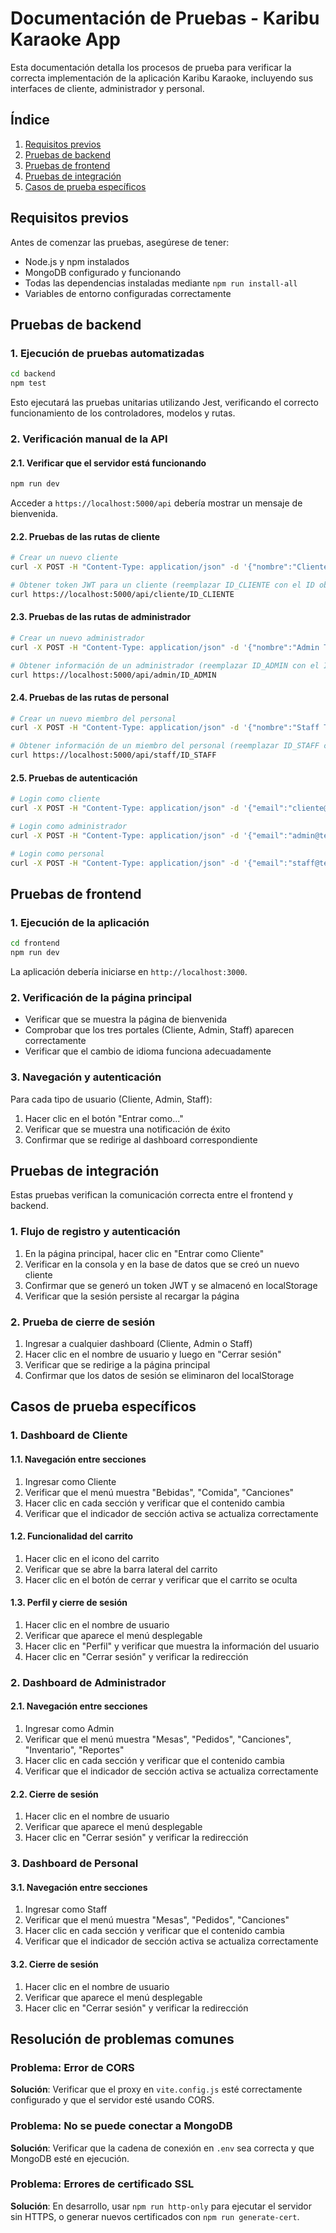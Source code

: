 # Documentación de Pruebas - Karibu Karaoke App

Esta documentación detalla los procesos de prueba para verificar la correcta implementación de la aplicación Karibu Karaoke, incluyendo sus interfaces de cliente, administrador y personal.

## Índice

1. [Requisitos previos](#requisitos-previos)
2. [Pruebas de backend](#pruebas-de-backend)
3. [Pruebas de frontend](#pruebas-de-frontend)
4. [Pruebas de integración](#pruebas-de-integración)
5. [Casos de prueba específicos](#casos-de-prueba-específicos)

## Requisitos previos

Antes de comenzar las pruebas, asegúrese de tener:

- Node.js y npm instalados
- MongoDB configurado y funcionando
- Todas las dependencias instaladas mediante `npm run install-all`
- Variables de entorno configuradas correctamente

## Pruebas de backend

### 1. Ejecución de pruebas automatizadas

```bash
cd backend
npm test
```

Esto ejecutará las pruebas unitarias utilizando Jest, verificando el correcto funcionamiento de los controladores, modelos y rutas.

### 2. Verificación manual de la API

#### 2.1. Verificar que el servidor está funcionando

```bash
npm run dev
```

Acceder a `https://localhost:5000/api` debería mostrar un mensaje de bienvenida.

#### 2.2. Pruebas de las rutas de cliente

```bash
# Crear un nuevo cliente
curl -X POST -H "Content-Type: application/json" -d '{"nombre":"Cliente Test","email":"cliente@test.com"}' https://localhost:5000/api/cliente

# Obtener token JWT para un cliente (reemplazar ID_CLIENTE con el ID obtenido)
curl https://localhost:5000/api/cliente/ID_CLIENTE
```

#### 2.3. Pruebas de las rutas de administrador

```bash
# Crear un nuevo administrador
curl -X POST -H "Content-Type: application/json" -d '{"nombre":"Admin Test","email":"admin@test.com","password":"admin123"}' https://localhost:5000/api/admin

# Obtener información de un administrador (reemplazar ID_ADMIN con el ID obtenido)
curl https://localhost:5000/api/admin/ID_ADMIN
```

#### 2.4. Pruebas de las rutas de personal

```bash
# Crear un nuevo miembro del personal
curl -X POST -H "Content-Type: application/json" -d '{"nombre":"Staff Test","email":"staff@test.com","password":"staff123"}' https://localhost:5000/api/staff

# Obtener información de un miembro del personal (reemplazar ID_STAFF con el ID obtenido)
curl https://localhost:5000/api/staff/ID_STAFF
```

#### 2.5. Pruebas de autenticación

```bash
# Login como cliente
curl -X POST -H "Content-Type: application/json" -d '{"email":"cliente@test.com"}' https://localhost:5000/api/auth/login/cliente

# Login como administrador
curl -X POST -H "Content-Type: application/json" -d '{"email":"admin@test.com"}' https://localhost:5000/api/auth/login/admin

# Login como personal
curl -X POST -H "Content-Type: application/json" -d '{"email":"staff@test.com"}' https://localhost:5000/api/auth/login/staff
```

## Pruebas de frontend

### 1. Ejecución de la aplicación

```bash
cd frontend
npm run dev
```

La aplicación debería iniciarse en `http://localhost:3000`.

### 2. Verificación de la página principal

- Verificar que se muestra la página de bienvenida
- Comprobar que los tres portales (Cliente, Admin, Staff) aparecen correctamente
- Verificar que el cambio de idioma funciona adecuadamente

### 3. Navegación y autenticación

Para cada tipo de usuario (Cliente, Admin, Staff):

1. Hacer clic en el botón "Entrar como..."
2. Verificar que se muestra una notificación de éxito
3. Confirmar que se redirige al dashboard correspondiente

## Pruebas de integración

Estas pruebas verifican la comunicación correcta entre el frontend y backend.

### 1. Flujo de registro y autenticación

1. En la página principal, hacer clic en "Entrar como Cliente"
2. Verificar en la consola y en la base de datos que se creó un nuevo cliente
3. Confirmar que se generó un token JWT y se almacenó en localStorage
4. Verificar que la sesión persiste al recargar la página

### 2. Prueba de cierre de sesión

1. Ingresar a cualquier dashboard (Cliente, Admin o Staff)
2. Hacer clic en el nombre de usuario y luego en "Cerrar sesión"
3. Verificar que se redirige a la página principal
4. Confirmar que los datos de sesión se eliminaron del localStorage

## Casos de prueba específicos

### 1. Dashboard de Cliente

#### 1.1. Navegación entre secciones

1. Ingresar como Cliente
2. Verificar que el menú muestra "Bebidas", "Comida", "Canciones"
3. Hacer clic en cada sección y verificar que el contenido cambia
4. Verificar que el indicador de sección activa se actualiza correctamente

#### 1.2. Funcionalidad del carrito

1. Hacer clic en el icono del carrito
2. Verificar que se abre la barra lateral del carrito
3. Hacer clic en el botón de cerrar y verificar que el carrito se oculta

#### 1.3. Perfil y cierre de sesión

1. Hacer clic en el nombre de usuario
2. Verificar que aparece el menú desplegable
3. Hacer clic en "Perfil" y verificar que muestra la información del usuario
4. Hacer clic en "Cerrar sesión" y verificar la redirección

### 2. Dashboard de Administrador

#### 2.1. Navegación entre secciones

1. Ingresar como Admin
2. Verificar que el menú muestra "Mesas", "Pedidos", "Canciones", "Inventario", "Reportes"
3. Hacer clic en cada sección y verificar que el contenido cambia
4. Verificar que el indicador de sección activa se actualiza correctamente

#### 2.2. Cierre de sesión

1. Hacer clic en el nombre de usuario
2. Verificar que aparece el menú desplegable
3. Hacer clic en "Cerrar sesión" y verificar la redirección

### 3. Dashboard de Personal

#### 3.1. Navegación entre secciones

1. Ingresar como Staff
2. Verificar que el menú muestra "Mesas", "Pedidos", "Canciones"
3. Hacer clic en cada sección y verificar que el contenido cambia
4. Verificar que el indicador de sección activa se actualiza correctamente

#### 3.2. Cierre de sesión

1. Hacer clic en el nombre de usuario
2. Verificar que aparece el menú desplegable
3. Hacer clic en "Cerrar sesión" y verificar la redirección

## Resolución de problemas comunes

### Problema: Error de CORS

**Solución**: Verificar que el proxy en `vite.config.js` esté correctamente configurado y que el servidor esté usando CORS.

### Problema: No se puede conectar a MongoDB

**Solución**: Verificar que la cadena de conexión en `.env` sea correcta y que MongoDB esté en ejecución.

### Problema: Errores de certificado SSL

**Solución**: En desarrollo, usar `npm run http-only` para ejecutar el servidor sin HTTPS, o generar nuevos certificados con `npm run generate-cert`.
